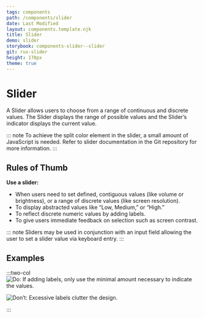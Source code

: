 ```yaml
---
tags: components
path: /components/slider
date: Last Modified
layout: components.template.njk
title: Slider
demo: slider
storybook: components-slider--slider
git: rux-slider
height: 170px
theme: true
---
```


# Slider

A Slider allows users to choose from a range of continuous and discrete values. The Slider displays the range of possible values and the Slider’s indicator displays the current value.

::: note
To achieve the split color element in the slider, a small amount of JavaScript is needed. Refer to slider documentation in the Git repository for more information.
:::

## Rules of Thumb

**Use a slider:**

- When users need to set defined, contiguous values (like volume or brightness), or a range of discrete values (like screen resolution).
- To display abstracted values like “Low, Medium,” or “High.”
- To reflect discrete numeric values by adding labels.
- To give users immediate feedback on selection such as screen contrast.

::: note
Sliders may be used in conjunction with an input field allowing the user to set a slider value via keyboard entry.
:::

## Examples

:::two-col
![Do: If adding labels, only use the minimal amount necessary to indicate the values.](/img/components/slider-do.png "Do: If adding labels, only use the minimal amount necessary to indicate the values.")

![Don’t: Excessive labels clutter the design.](/img/components/slider-dont.png "Don’t: Excessive labels clutter the design.")

:::
